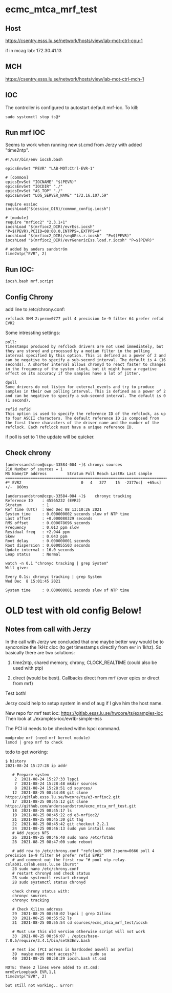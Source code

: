 # ecmc_mtca_mrf_test

## Host
https://csentry.esss.lu.se/network/hosts/view/lab-mot-ctrl-cpu-1

if in mcag lab: 172.30.41.13


## MCH

https://csentry.esss.lu.se/network/hosts/view/lab-mot-ctrl-mch-1


## IOC
The controller is configured to autostart default mrf-ioc. To kill:
```
sudo systemctl stop ts@*
```

## Run mrf IOC
Seems to work when running new st.cmd from Jerzy with added "time2ntp".

```
#!/usr/bin/env iocsh.bash

epicsEnvSet "PEVR" "LAB-MOT:Ctrl-EVR-1"

# [common]
epicsEnvSet "IOCNAME" "$(PEVR)"
epicsEnvSet "IOCDIR" "./"
epicsEnvSet "AS_TOP" "./"
epicsEnvSet "LOG_SERVER_NAME" "172.16.107.59"

require essioc
iocshLoad("$(essioc_DIR)/common_config.iocsh")

# [module]
require "mrfioc2" "2.3.1+1"
iocshLoad "$(mrfioc2_DIR)/evrEss.iocsh"     "P=$(PEVR),PCIID=08:00.0,INTPPS=,EXTPPS=#"
iocshLoad "$(mrfioc2_DIR)/seq0Ess.r.iocsh"  "P=$(PEVR)"
iocshLoad "$(mrfioc2_DIR)/evrGenericEss.load.r.iocsh" "P=$(PEVR)"

# added by anders sandström
time2ntp("EVR", 2)
```

## Run IOC:
```
iocsh.bash mrf.script 
```
## Config Chrony
add line to /etc/chrony.conf:
```
refclock SHM 2:perm=0777 poll 4 precision 1e-9 filter 64 prefer refid EVR2
```
Some intressting settings:
```
poll:
Timestamps produced by refclock drivers are not used immediately, but they are stored and processed by a median filter in the polling interval specified by this option. This is defined as a power of 2 and can be negative to specify a sub-second interval. The default is 4 (16 seconds). A shorter interval allows chronyd to react faster to changes in the frequency of the system clock, but it might have a negative effect on its accuracy if the samples have a lot of jitter.

dpoll
Some drivers do not listen for external events and try to produce samples in their own polling interval. This is defined as a power of 2 and can be negative to specify a sub-second interval. The default is 0 (1 second).

refid refid
This option is used to specify the reference ID of the refclock, as up to four ASCII characters. The default reference ID is composed from the first three characters of the driver name and the number of the refclock. Each refclock must have a unique reference ID.
```

if poll is set to 1 the update will be quicker.

## Check chrony
```
[anderssandstrom@ccpu-33584-004 ~]$ chronyc sources
210 Number of sources = 1
MS Name/IP address         Stratum Poll Reach LastRx Last sample               
===============================================================================
#* EVR2                          0   4   377    15  -2377ns[  +65us] +/-  860ns
```

```
[anderssandstrom@ccpu-33584-004 ~]$    chronyc tracking
Reference ID    : 45565232 (EVR2)
Stratum         : 1
Ref time (UTC)  : Wed Dec 08 13:10:26 2021
System time     : 0.000000002 seconds slow of NTP time
Last offset     : +0.000080329 seconds
RMS offset      : 0.000078696 seconds
Frequency       : 0.013 ppm slow
Residual freq   : +2.944 ppm
Skew            : 0.043 ppm
Root delay      : 0.000000001 seconds
Root dispersion : 0.000055503 seconds
Update interval : 16.0 seconds
Leap status     : Normal

```
```
watch -n 0.1 "chronyc tracking | grep System"
Will give:

Every 0.1s: chronyc tracking | grep System                                                     Wed Dec  8 15:01:45 2021

System time     : 0.000000001 seconds slow of NTP time

```


# OLD test with old config Below!

## Notes from call with Jerzy
In the call with Jerzy we concluded that one maybe better way would be to syncronize the 1kHz cloc (to get timestamps directlly from evr in 1khz).
So basically there are two solutions:

1. time2ntp, shared memory, chrony, CLOCK_REALTIME (could also be used with ptp)

2. direct (would be best). Callbacks direct from mrf (over epics or direct from mrf)

Test both!

Jerzy could help to setup system in end of aug if I give him the host name.

New repo for mrf test ioc:
https://gitlab.esss.lu.se/hwcore/ts/examples-ioc
Then look at ./examples-ioc/evrlb-simple-ess


The PCI id needs to be checked withn lspci command.

```
modprobe mrf (need mrf kernel module)
lsmod | grep mrf to check
```

todo to get working:

```
$ history
2021-08-24 15:27:28 ip addr

   # Prepare system
    2  2021-08-24 15:27:33 lspci
    7  2021-08-24 15:28:48 mkdir sources
    8  2021-08-24 15:28:51 cd sources/   
   12  2021-08-25 08:44:08 git clone https://gitlab.esss.lu.se/hwcore/ts/e3-mrfioc2.git
   17  2021-08-25 08:45:12 git clone https://github.com/anderssandstrom/ecmc_mtca_mrf_test.git
   18  2021-08-25 08:45:17 ls
   19  2021-08-25 08:45:22 cd e3-mrfioc2/
   21  2021-08-25 08:45:30 git tag
   22  2021-08-25 08:45:42 git checkout 2.2.1
   24  2021-08-25 08:46:13 sudo yum install nano
   # Add /epics NFS
   26  2021-08-25 08:46:40 sudo nano /etc/fstab    
   28  2021-08-25 08:47:00 sudo reboot
   
   # add row to /etc/chrony.conf "refclock SHM 2:perm=0666 poll 4 precision 1e-9 filter 64 prefer refid EVR2"
   # and comment out the first row "# pool ntp-relay-cslab01.cslab.esss.lu.se iburst"
   28 sudo nano /etc/chrony.conf
   # restart chronyd and check status
   28 sudo systemctl restart chronyd
   28 sudo systemctl status chronyd
   
   check chrony status with:
   chronyc sources
   chronyc tracking
   
   # Check Xilinx address
   29  2021-08-25 08:50:02 lspci | grep Xilinx
   30  2021-08-25 08:55:52 ls
   31  2021-08-25 08:55:54 cd sources/ecmc_mtca_mrf_test/iocsh
   
   # Must use this old version otherwise script will not work
   33  2021-08-25 08:56:07 . /epics/base-7.0.5/require/3.4.1/bin/setE3Env.bash 
 
   # Test ioc (PCI adress is hardcoded aswell as prefix)
   39  maybe need root access?!      sudo su
   40  2021-08-25 08:58:29 iocsh.bash st.cmd

NOTE: These 2 lines were added to st.cmd:
mrmEvrLoopback EVR,1,1
time2ntp("EVR", 2)

but still not working.. Error!

